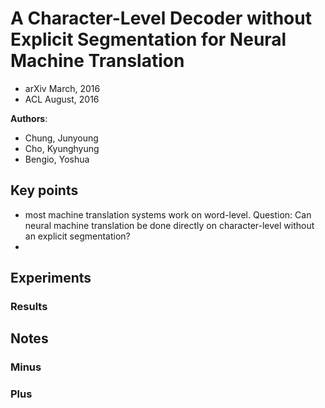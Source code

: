 # A Character-Level Decoder without Explicit Segmentation for Neural Machine Translation
* arXiv March, 2016
* ACL August, 2016

**Authors**:
* Chung, Junyoung
* Cho, Kyunghyung
* Bengio, Yoshua

## Key points
* most machine translation systems work on word-level. Question: Can neural machine translation be done directly on character-level without an explicit segmentation?
* 

## Experiments


### Results

## Notes
### Minus

### Plus

